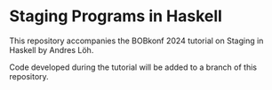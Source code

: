 # Staging Programs in Haskell

This repository accompanies the BOBkonf 2024 tutorial on Staging
in Haskell by Andres Löh.

Code developed during the tutorial will be added to a branch of
this repository.
